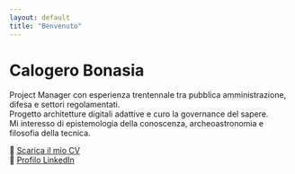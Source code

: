 ```yaml
---
layout: default
title: "Benvenuto"
---
```


# Calogero Bonasia

Project Manager con esperienza trentennale tra pubblica amministrazione, difesa e settori regolamentati.  
Progetto architetture digitali adattive e curo la governance del sapere.  
Mi interesso di epistemologia della conoscenza, archeoastronomia e filosofia della tecnica.

📄 [Scarica il mio CV](./files/CV_Bonasia.pdf)  
🔗 [Profilo LinkedIn](https://www.linkedin.com/in/calogerobonasia)  
